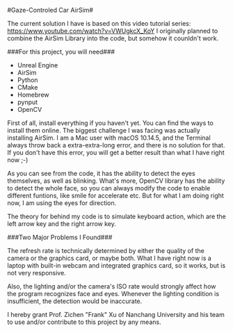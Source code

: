 #Gaze-Controled Car AirSim#

The current solution I have is based on this video tutorial series: https://www.youtube.com/watch?v=VWUgkcX_KoY
I originally planned to combine the AirSim Library into the code, but somehow it counldn't work. 


###For this project, you will need###
- Unreal Engine
- AirSim
- Python
- CMake
- Homebrew
- pynput
- OpenCV

First of all, install everything if you haven't yet. You can find the ways to install them online. The biggest challenge I was facing was actually installing AirSim. I am a Mac user with macOS 10.14.5, and the Terminal always throw back a extra-extra-long error, and there is no solution for that. If you don't have this error, you will get a better result than what I have right now ;-)

As you can see from the code, it has the ability to detect the eyes themselves, as well as blinking. What's more, OpenCV library has the ability to detect the whole face, so you can always modify the code to enable different funtions, like smile for accelerate etc. But for what I am doing right now, I am using the eyes for direction.

The theory for behind my code is to simulate keyboard action, which are the left arrow key and the right arrow key. 

###Two Major Problems I Found###

The refresh rate is technically determined by either the quality of the camera or the graphics card, or maybe both. What I have right now is a laptop with built-in webcam and integrated graphics card, so it works, but is not very responsive.

Also, the lighting and/or the camera's ISO rate would strongly affect how the program recognizes face and eyes. Whenever the lighting condition is insufficient, the detection would be inaccurate. 

I hereby grant Prof. Zichen "Frank" Xu of Nanchang University and his team to use and/or contribute to this project by any means. 



